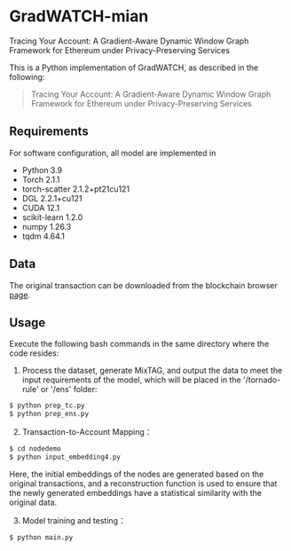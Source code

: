 # GradWATCH-mian
Tracing Your Account: A Gradient-Aware Dynamic Window Graph Framework for Ethereum under Privacy-Preserving Services

This is a Python implementation of GradWATCH, as described in the following:
> Tracing Your Account: A Gradient-Aware Dynamic Window Graph Framework for Ethereum under Privacy-Preserving Services

## Requirements
For software configuration, all model are implemented in
- Python 3.9
- Torch 2.1.1
- torch-scatter 2.1.2+pt21cu121
- DGL 2.2.1+cu121
- CUDA 12.1
- scikit-learn 1.2.0
- numpy 1.26.3
- tqdm 4.64.1

## Data
The original transaction can be downloaded from the blockchain browser [page](https://goto.etherscan.com/txs?a=0x602809252600121dc4b9c0904148d07e4d5db26f).


## Usage
Execute the following bash commands in the same directory where the code resides:
1. Process the dataset, generate MixTAG, and output the data to meet the input requirements of the model, which will be placed in the '/tornado-rule' or '/ens' folder:
  ```bash
 $ python prep_tc.py 
 $ python prep_ens.py 
  ```
2. Transaction-to-Account Mapping：
  ```bash
$ cd nodedemo
$ python input_embedding4.py 
  ```
Here, the initial embeddings of the nodes are generated based on the original transactions, and a reconstruction function is used to ensure that the newly generated embeddings have a statistical similarity with the original data.

3. Model training and testing：
```bash
$ python main.py
```
